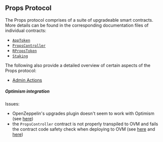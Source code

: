 ## Props Protocol

The Props protocol comprises of a suite of upgradeable smart contracts. More details can be found in the corresponding documentation files of individual contracts:

- [`AppToken`](./docs/AppToken.md)
- [`PropsController`](./docs/PropsController.md)
- [`RPropsToken`](./docs/RPropsToken.md)
- [`Staking`](./docs/Staking.md)

The following also provide a detailed overview of certain aspects of the Props protocol:

- [Admin Actions](./docs/AdminActions.md)

##### Optimism integration

Issues:

- OpenZeppelin's upgrades plugin doesn't seem to work with Optimism (see [here](https://forum.openzeppelin.com/t/openzeppelin-upgrades-support-for-optimism/5511))
- the `PropsController` contract is not properly transpiled to OVM and fails the contract code safety check when deploying to OVM (see [here](https://discord.com/channels/667044843901681675/676980316518481930/803589109569421332) and [here](https://discord.com/channels/667044843901681675/676980316518481930/803721739950751744))
